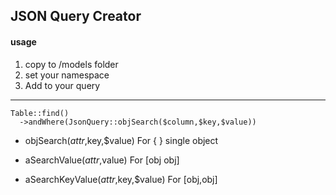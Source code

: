 ## JSON Query Creator

#### usage 
1. copy to /models folder
2. set your namespace
3. Add to your query

---

```
Table::find()
  ->andWhere(JsonQuery::objSearch($column,$key,$value))
```

- objSearch($attr,$key,$value)
For { } single object

- aSearchValue($attr,$value)
For [obj obj]

- aSearchKeyValue($attr,$key,$value)
For [obj,obj] 
